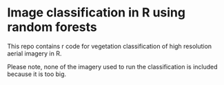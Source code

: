 # Image classification in R using random forests

This repo contains r code for vegetation classification of high resolution aerial imagery in R.

Please note, none of the imagery used to run the classification is included because it is too big. 
